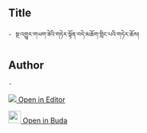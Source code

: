 ## Title
	- སྔ་འགྱུར་གཡག་ཟེའི་གཏེར་སྟོན་བདེ་མཆོག་གླིང་པའི་གཏེར་ཆོས།

## Author
	- 



[<img src="https://img.icons8.com/color/25/000000/edit-property.png"> Open in Editor](http://editor.openpecha.org/P000537)

[<img width="25" src="https://library.bdrc.io/icons/BUDA-small.svg"> Open in Buda](https://library.bdrc.io/show/bdr:IE0OPP000537)
